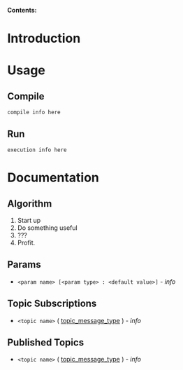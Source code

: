 **Contents:**


# Introduction #

# Usage #

## Compile ##

```
compile info here
```

## Run ##

```
execution info here
```

# Documentation #
## Algorithm ##
  1. Start up
  1. Do something useful
  1. ???
  1. Profit.

## Params ##
  * `<param name> [<param type> : <default value>]` - _info_

## Topic Subscriptions ##
  * `<topic name>` ( [topic\_message\_type](link_to_topic_message_type.md) ) - _info_

## Published Topics ##
  * `<topic name>` ( [topic\_message\_type](link_to_topic_message_type.md) ) - _info_
